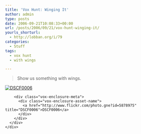```yaml
---
title: 'Vox Hunt: Winging It'
author: admin
type: posts
date: 2006-09-21T10:08:33+00:00
url: /posts/2006/09/21/vox-hunt-winging-it/
yourls_shorturl:
  - http://lobban.org/i/79
categories:
  - Stuff
tags:
  - vox hunt
  - with wings

---
```

> Show us something with wings. 

<div class="vox-enclosure vox-enclosure-center vox-enclosure-large vox-photo-enclosure">
  <div class="vox-enclosure-inner">
    <div class="vox-enclosure-list">
      <div class="vox-enclosure-item vox-photo-asset vox-last">
        <div class="vox-enclosure-image">
          <a href="http://www.flickr.com/photo.gne?id=5878975" title="DSCF0006"><img alt="DSCF0006" class="asset asset-image at-xid-6a01348743f8e2970c0133f423d9ea970b" src="http://nonimage.typepad.com/.a/6a01348743f8e2970c0133f423d9ea970b-320pi" /></a>
        </div>
        
        <div class="vox-enclosure-meta">
          <div class="vox-enclosure-asset-name">
            <a href="http://www.flickr.com/photo.gne?id=5878975" title="DSCF0006">DSCF0006</a>
          </div>
        </div>
      </div>
    </div>
  </div>
</div>

<div>
</div>